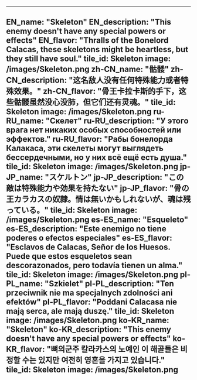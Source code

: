 ---

EN_name: "Skeleton"
EN_description: "This enemy doesn't have any special powers or effects"
EN_flavor: "Thralls of the Bonelord Calacas, these skeletons might be heartless, but they still have soul."
tile_id: Skeleton
image: /images/Skeleton.png
zh-CN_name: "骷髅"
zh-CN_description: "这名敌人没有任何特殊能力或者特殊效果。"
zh-CN_flavor: "骨王卡拉卡斯的手下，这些骷髅虽然没心没肺，但它们还有灵魂。"
tile_id: Skeleton
image: /images/Skeleton.png
ru-RU_name: "Скелет"
ru-RU_description: "У этого врага нет никаких особых способностей или эффектов."
ru-RU_flavor: "Рабы бонелорда Калакаса, эти скелеты могут выглядеть бессердечными, но у них всё ещё есть душа."
tile_id: Skeleton
image: /images/Skeleton.png
jp-JP_name: "スケルトン"
jp-JP_description: "この敵は特殊能力や効果を持たない"
jp-JP_flavor: "骨の王カラカスの奴隷。情は無いかもしれないが、魂は残っている。"
tile_id: Skeleton
image: /images/Skeleton.png
es-ES_name: "Esqueleto"
es-ES_description: "Este enemigo no tiene poderes o efectos especiales"
es-ES_flavor: "Esclavos de Calacas, Señor de los Huesos. Puede que estos esqueletos sean descorazonados, pero todavía tienen un alma."
tile_id: Skeleton
image: /images/Skeleton.png
pl-PL_name: "Szkielet"
pl-PL_description: "Ten przeciwnik nie ma specjalnych zdolności ani efektów"
pl-PL_flavor: "Poddani Calacasa nie mają serca, ale mają duszę."
tile_id: Skeleton
image: /images/Skeleton.png
ko-KR_name: "Skeleton"
ko-KR_description: "This enemy doesn't have any special powers or effects"
ko-KR_flavor: "뼈의군주 칼라카스의 노예인 이 해골들은 비정할 수는 있지만 여전히 영혼을 가지고 있습니다."
tile_id: Skeleton
image: /images/Skeleton.png
---